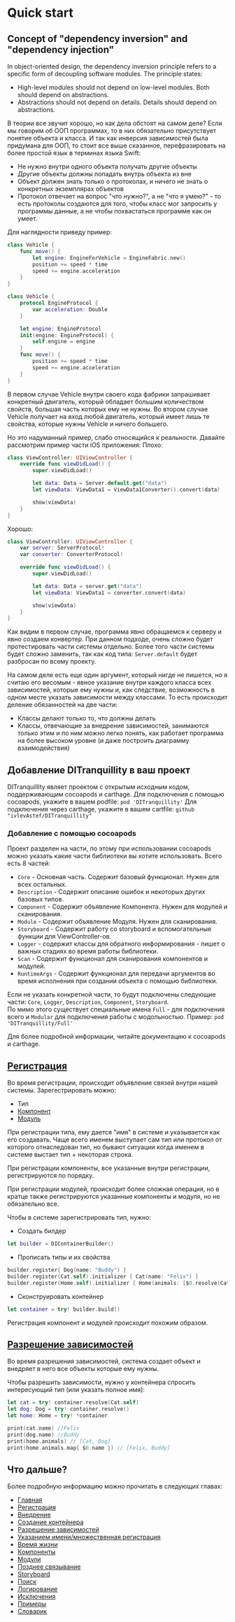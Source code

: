 # Quick start

## Concept of "dependency inversion" and "dependency injection"
In object-oriented design, the dependency inversion principle refers to a specific form of decoupling software modules.
The principle states:
* High-level modules should not depend on low-level modules. Both should depend on abstractions.
* Abstractions should not depend on details. Details should depend on abstractions.

В теории все звучит хорошо, но как дела обстоят на самом деле? Если мы говорим об ООП программах, то в них обязательно присутствует понятие объекта и класса. И так как инверсия зависимостей была придумана для ООП, то стоит все выше сказанное, перефразировать на более простой язык в терминах языка Swift:
* Не нужно внутри одного объекта получать другие объекты
* Другие объекты должны попадать внутрь объекта из вне
* Объект должен знать только о протоколах, и ничего не знать о конкретных экземплярах объектов
* Протокол отвечает на вопрос "что нужно?", а не "что я умею?" - то есть протоколы создаются для того, чтобы класс мог запросить у программы данные, а не чтобы похвастаться программе как он умеет.

Для наглядности приведу пример:
```Swift
class Vehicle {
	func move() {
		let engine: EngineForVehicle = EngineFabric.new()
		position += speed * time
		speed += engine.acceleration
	}
}
```

```Swift
class Vehicle {
	protocol EngineProtocol {
		var acceleration: Double
	}

	let engine: EngineProtocol
	init(engine: EngineProtocol) {
		self.engine = engine
	}
	func move() {
		position += speed * time
		speed += engine.acceleration
	}
}
```
В первом случае Vehicle внутри своего кода фабрики запрашивает конкретный двигатель, который обладает большим количеством свойств, большая часть которых ему не нужны.
Во втором случае Vehicle получает на вход любой двигатель, который имеет лишь те свойства, которые нужны Vehicle и ничего большего.

Но это надуманный пример, слабо относящийся к реальности. Давайте рассмотрим пример части iOS приложения:
Плохо:
```Swift
class ViewController: UIViewController {
	override func viewDidLoad() {
		super.viewDidLoad()

		let data: Data = Server.default.get("data")
		let viewData: ViewData1 = ViewData1Converter().convert(data)

		show(viewData)
	}
}
```
Хорошо:
```Swift
class ViewController: UIViewController {
	var server: ServerProtocol!
	var converter: ConverterProtocol!

	override func viewDidLoad() {
		super.viewDidLoad()

		let data: Data = server.get("data")
		let viewData: ViewData1 = converter.convert(data)

		show(viewData)
	}
}
```

Как видим в первом случае, программа явно обращаемся к серверу и явно создаем конвертер. При данном подходе, очень сложно будет протестировать части системы отдельно. Более того части системы будет сложно заменить, так как код типа: `Server.default` будет разбросан по всему проекту.

На самом деле есть еще один аргумент, который нигде не пишется, но я считаю его весомым - явное указание внутри каждого класса всех зависимостей, которые ему нужны и, как следствие, возможность в одном месте указать зависимости между классами. То есть происходит деление обязанностей на две части:
* Классы делают только то, что должны делать
* Классы, отвечающие за внедрение зависимостей, занимаются только этим и по ним можно легко понять, как работает программа на более высоком уровне (и даже построить диаграмму взаимодействия)

## Добавление DITranquillity в ваш проект
DITranquillity являет проектом с открытым исходным кодом, поддерживающим cocoapods и carthage.
Для подключения с помощью cocoapods, укажите в вашем podfile:
`pod 'DITranquillity'`
Для подключения через carthage, укажите в вашем cartfile:
`github "ivlevAstef/DITranquillity"`

### Добавление с помощью cocoapods
Проект разделен на части, по этому при использовании cocoapods можно указать какие части библиотеки вы хотите использовать. Всего есть 8 частей:
* `Core` - Основная часть. Содержит базовый функционал. Нужен для всех остальных.
* `Description` - Содержит описание ошибок и некоторых других базовых типов.
* `Component` - Содержит объявление Компонента. Нужен для модулей и сканирования.
* `Module` - Содержит объявление Модуля. Нужен для сканирования.
* `Storyboard` - Содержит работу со storyboard и вспомогательные функции для ViewController-ов.
* `Logger` - содержит классы для обратного информирования - пишет о важных стадиях во время работы библиотеки.
* `Scan` - Содержит функционал для сканирования компонентов и модулей.
* `RuntimeArgs` - Содержит функционал для передачи аргументов во время исполнения при создании объекта с помощью библиотеки.

Если не указать конкретной части, то будут подключены следующие части: `Core`, `Logger`, `Description`, `Component`, `Storyboard`.   
По мимо этого существует специальные имена `Full` - для подключения всего и `Modular` для подключения работы с модольностью.
Пример: `pod 'DITranquillity/Full'`

Для более подробной информации, читайте документацию к cocoapods и carthage.

## [Регистрация](registration.md)
Во время регистрации, происходит объявление связей внутри нашей системы.
Зарегестрировать можно:
* Тип
* [Компонент](component.md)
* [Модуль](module.md)

При регистрации типа, ему дается "имя" в системе и указывается как его создавать. Чаще всего именем выступает сам тип или протокол от которого отнаследован тип, но бывают ситуации когда именем в системе выстает тип + некоторая строка.

При регистрации компоненты, все указанные внутри регистрации, регистрируются по порядку.

При регистрации модулей, происходит более сложная операция, но в кратце также регистрируются указанные компоненты и модуля, но не обязательно все.

Чтобы в системе зарегистрировать тип, нужно:
* Создать билдер
```Swift
let builder = DIContainerBuilder()
```
* Прописать типы и их свойства
```Swift
builder.register{ Dog(name: "Buddy") }
builder.register(Cat.self).initializer { Cat(name: "Felix") }
builder.register(Home.self).initializer { Home(animals: [$0.resolve(Cat.self), $0.resolve(Dog.self)]) }
```
* Сконструировать контейнер
```Swift
let container = try! builder.build()
```
Регистрация компонент и модулей происходит похожим образом.

## [Разрешение зависимостей](resolve.md)
Во время разрешения зависимостей, система создает объект и внедряет в него все объекты которые ему нужны.

Чтобы разрешить зависимости, нужно у контейнера спросить интересующий тип (или указать полное имя):
```Swift
let cat = try! container.resolve(Cat.self)
let dog: Dog = try! container.resolve()
let home: Home = try! *container

print(cat.name) //Felix
print(dog.name) //Buddy
print(home.animals) // [Cat, Dog]
print(home.animals.map{ $0.name }) // [Felix, Buddy]
```

## Что дальше?
Более подробную информацию можно прочитать в следующих главах:

* [Главная](main.md)
* [Регистрация](registration.md#Регистрация)
* [Внедрение](injection.md#Внедрение)
* [Создание контейнера](build.md#Создание-контейнера)
* [Разрешение зависимостей](resolve.md#Разрешение-зависимостей)
* [Указанием имени/множественная регистрация](multi_name_registration.md#Указанием-именимножественная-регистрация)
* [Время жизни](lifetime.md#Время-жизни)
* [Компоненты](component.md#Компоненты)
* [Модули](module.md#Модули)
* [Позднее связывание](lateBinding.md#Позднее-связывание)
* [Storyboard](storyboard.md#storyboard)
* [Поиск](scan.md#Поиск)
* [Логирование](log.md#Логирование)
* [Исключения](errors.md#Исключения)
* [Примеры](sample.md#Примеры)
* [Словарик](glossary.md#Словарик)
